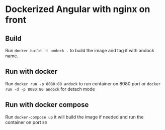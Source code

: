 # Dockerized Angular with nginx on front

## Build

Run `docker build -t andock .` to build the image and tag it with andock name.

## Run with docker

Run `docker run -p 8080:80 andock` to run container on 8080 port or `docker run -d -p 8080:80 andock` for detach mode

## Run with docker compose

Run `docker-compose up` it will build the image if needed and run the container on port `80`

